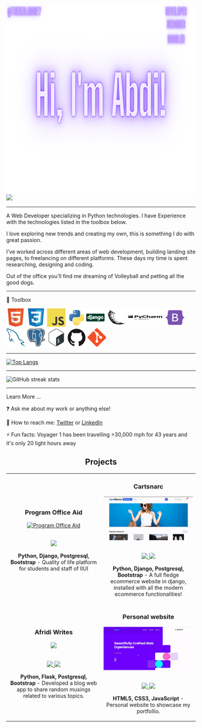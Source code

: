 <img src="https://raw.githubusercontent.com/therealabdi2/readme_assets/main/banner/Github_banner%20(1).png" height="500px" width="100%">
 
<img src="https://raw.githubusercontent.com/MartinHeinz/MartinHeinz/master/wave.gif" width="30px" style="max-width:100%;">

---
A Web Developer specializing in Python technologies. I have Experience with the technologies listed in the toolbox below.

I love exploring new trends and creating my own, this is something I do with great passion.

I’ve worked across different areas of web development, building landing site pages, to freelancing on different platforms. These days my time is spent researching, designing and coding.

Out of the office you’ll find me dreaming of Volleyball and petting all the good dogs.

---

🧰 Toolbox

<img src="https://github.com/devicons/devicon/blob/master/icons/html5/html5-original.svg" alt="Html logo" width="50" height="50"> <img src="https://github.com/devicons/devicon/blob/master/icons/css3/css3-original.svg" alt="Css logo" width="50" height="50"> <img src="https://github.com/devicons/devicon/blob/master/icons/javascript/javascript-original.svg" alt="JavaScript logo" width="50" height="50">   <img src="https://github.com/devicons/devicon/blob/master/icons/python/python-original.svg" alt="Python logo" width="50" height="50"><img src="https://raw.githubusercontent.com/devicons/devicon/9f4f5cdb393299a81125eb5127929ea7bfe42889/icons/django/django-original.svg" alt="Django logo" width="50" height="50"> <img src="https://github.com/devicons/devicon/blob/master/icons/flask/flask-original.svg" alt="Flask logo" width="50" height="50"> <img src="https://github.com/devicons/devicon/blob/master/icons/pycharm/pycharm-plain-wordmark.svg" alt="PyCharm logo" width="100" height="50"> <img src="https://github.com/devicons/devicon/blob/master/icons/bootstrap/bootstrap-plain.svg" alt="Bootstrap logo" width="50" height="50"> <img src="https://github.com/devicons/devicon/blob/master/icons/mysql/mysql-original.svg" alt="MySql logo" width="50" height="50">
<img src="https://github.com/devicons/devicon/blob/master/icons/postgresql/postgresql-original.svg" alt="Postgresql logo" width="50" height="50">
<img src="https://github.com/devicons/devicon/blob/master/icons/bash/bash-original.svg" alt="Bash logo" width="50" height="50">
<img src="https://github.com/devicons/devicon/blob/master/icons/github/github-original.svg" alt="GitHub logo" width="50" height="50">
<img src="https://github.com/devicons/devicon/blob/master/icons/git/git-original.svg" alt="Git logo" width="50" height="50">

---

[![Top Langs](https://github-readme-stats.vercel.app/api/top-langs/?username=therealabdi2&hide=c&layout=compact&theme=radical)](https://github.com/therealabdi2/github-readme-stats)





---
![GitHub streak stats](https://github-readme-streak-stats.herokuapp.com/?user=therealabdi2)   

---
Learn More ...

❓ Ask me about my work or anything else!

💬 How to reach me: <a href="https://twitter.com/TheRealAbdi27" target="_blank">Twitter</a> or <a href="https://www.linkedin.com/in/abdurrheman-afridi/" target="_blank">LinkedIn</a>

⚡ Fun facts: Voyager 1 has been travelling >30,000 mph for 43 years and it's only 20 light hours away

<h2 align="center" color="white">Projects</h2>
<div align="center">
	<table>
		<tr>
			<td width="50%">
				<h3 align="center" color="white">Program Office Aid</h2>
				<div align="center" >  
					<a href='https://programofficeaid.herokuapp.com/'>
						<img src="https://github.com/therealabdi2/readme_assets/blob/main/poa/POA_gif.gif?raw=true" alt="Program Office Aid" height="100%" />
					</a>
					<br>
					<br>
					<p>
						<a href="https://programofficeaid.herokuapp.com/" target="_blank">
							<img src="https://img.shields.io/badge/-website-green?style=for-the-badge&color=0CA4BD"/>
						</a>	
					</p>
					<p><strong>Python, Django, Postgresql, Bootstrap</strong> - Quality of life platform for students and staff of IIUI</p>
				</div>
			</td>
				<td width="50%">
				<h3 align="center" color="white">Cartsnarc</h2>
				<div align="center" >  
					<a href='https://cartsnarc.herokuapp.com/'>
						<img src="https://github.com/therealabdi2/readme_assets/blob/main/cartsnarc/cartsnarc_gif.gif?raw=true" alt="Cartsnarc" height="100%" />
					</a>
					<br>
					<br>
					<p>
						<a href="https://github.com/therealabdi2/cartsnarc-django" target="_blank">
							<img src="https://img.shields.io/badge/Repo-lightgrey?style=for-the-badge&logo=github"/>
						</a>  
						<a href="https://cartsnarc.herokuapp.com/" target="_blank">
							<img src="https://img.shields.io/badge/-website-green?style=for-the-badge&color=0CA4BD"/>
						</a>	
					</p>
					 <p><strong>Python, Django, Postgresql, Bootstrap</strong> - A full fledge ecommerce website in django, installed with all the modern ecommerce functionalities!</p>
     </td>
				</div>
	<tr>
		<td width="50%">
			<h3 align="center" color="white">Afridi Writes</h2>
			<div align="center" >  
				<a href='https://afridiwrites.herokuapp.com/'>
					<img src="https://github.com/therealabdi2/readme_assets/blob/main/afridiwrites/afridiwrites_gif.gif?raw=true" height="100%" />
				</a>
				<br>
				<br>
				<p>
					<a href="https://github.com/therealabdi2/Abdi-Blog" target="_blank">
						<img src="https://img.shields.io/badge/Repo-lightgrey?style=for-the-badge&logo=github"/>
					</a>  
					<a href="https://afridiwrites.herokuapp.com/" target="_blank">
						<img src="https://img.shields.io/badge/-website-green?style=for-the-badge&color=0CA4BD"/>
					</a>	
				</p>
				<p><strong>Python, Flask, Postgresql, Bootstrap</strong> - Developed a blog web app to share random musings related to various topics.</p>
			</div>
		</td>
		<td width="50%">
			<h3 align="center" color="white">Personal website</h2>
			<div align="center" >  
				<a href='https://therealabdi2.github.io/BudgetApp/'>
					<img src="https://github.com/therealabdi2/readme_assets/blob/main/mysite/mysite.gif?raw=true" height="100%" />
				</a>
				<br>
				<br>
				<p>
					<a href="https://github.com/therealabdi2/icreate" target="_blank">
						<img src="https://img.shields.io/badge/Repo-lightgrey?style=for-the-badge&logo=github"/>
					</a>  
					<a href="https://therealabdi2.github.io/icreate/" target="_blank">
						<img src="https://img.shields.io/badge/-website-green?style=for-the-badge&color=0CA4BD"/>
					</a>	
				</p>
				<p><strong>HTML5, CSS3, JavaScript</strong> - Personal website to showcase my portfollio.</p>
			</div>	
		</td>
	</table>
</div>
<br />
<br />
